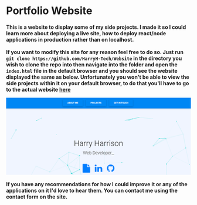 <h1>Portfolio Website</h1>

**This is a website to display some of my side projects. I made it so I could learn more about deploying a live site, how to deploy react/node applications in production rather than on localhost.<br /><br />If you want to modify this site for any reason feel free to do so. Just run `git clone https://github.com/HarryH-Tech/Website` in the directory you wish to clone the repo into then navigate into the folder and open the `index.html` file in the default browser and you should see the website displayed the same as below. Unfortunately you won't be able to view the side projects within it on your default browser, to do that you'll have to go to the actual website [here](https://www.harryh.tech/)**

![Website Screenshot](/PersonalWebsite.PNG)

**If you have any recommendations for how I could improve it or any of the applications on it I'd love to hear them. You can contact me using the contact form on the site.**
